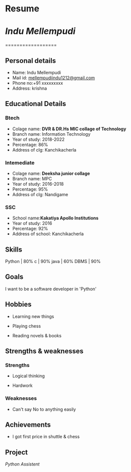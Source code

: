 # Resume

# *Indu Mellempudi*
==================

## Personal details
 
 - Name: Indu Mellempudi<br>
 - Mail id: mellempudiindu1212@gmail.com<br>
 - Phone no:+91 xxxxxxxxx <br>
 - Address: krishna<br>
 
## Educational Details
  
### Btech 
  
   - Colage name: __DVR & DR.Hs MIC collage of Technology__<br>
   - Branch name: Information Technology<br>
   - Year of study: 2018-2022<br>
   - Percentage: 86%<br>
   - Address of clg: Kanchikacherla<br>

### Intemediate
  
   - Colage name: __Deeksha junior collage__ <br>
   - Branch name: MPC<br>
   - Year of study: 2016-2018<br>
   - Percentage: 95%<br>
   - Address of clg: Nandigame<br>

### SSC

   - School name:__Kakatiya Apollo Institutions__<br>
   - Year of study: 2016<br>
   - Percentage: 92%<br>
   - Address of school: Kanchikacherla<br>

## Skills

  Python  |  80%
  c       |  90%
  java    |  60%
  DBMS    |  90%

## Goals

  I want to be a software developer in 'Python'

## Hobbies 

  - Learning new  things

  - Playing chess

  - Reading novels & books

## Strengths & weaknesses

### Strengths

  - Logical thinking
 
  - Hardwork

### Weaknesses

   - Can't say No to anything easily
 
## Achievements
 
  - I got first price in shuttle & chess

## Project
 
   *Python Assistent*
 



